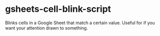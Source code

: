 # gsheets-cell-blink-script
Blinks cells in a Google Sheet that match a certain value. Useful for if you want your attention drawn to something.
